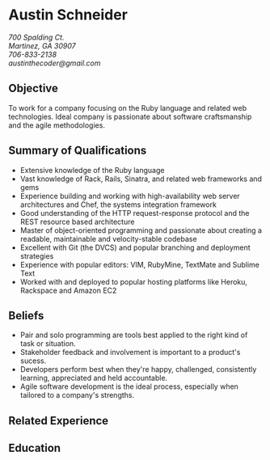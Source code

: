 # Austin Schneider
_700 Spalding Ct._  
_Martinez, GA 30907_  
_706-833-2138_  
_austinthecoder@gmail.com_

## Objective
To work for a company focusing on the Ruby language and related web technologies. Ideal company is passionate about software craftsmanship and the agile methodologies.

## Summary of Qualifications
* Extensive knowledge of the Ruby language
* Vast knowledge of Rack, Rails, Sinatra, and related web frameworks and gems
* Experience building and working with high-availability web server architectures and Chef, the systems integration framework
* Good understanding of the HTTP request-response protocol and the REST resource based architecture
* Master of object-oriented programming and passionate about creating a readable, maintainable and velocity-stable codebase
* Excellent with Git (the DVCS) and popular branching and deployment strategies
* Experience with popular editors: VIM, RubyMine, TextMate and Sublime Text
* Worked with and deployed to popular hosting platforms like Heroku, Rackspace and Amazon EC2

## Beliefs
* Pair and solo programming are tools best applied to the right kind of task or situation.
* Stakeholder feedback and involvement is important to a product's sucess.
* Developers perform best when they're happy, challenged, consistently learning, appreciated and held accountable.
* Agile software development is the ideal process, especially when tailored to a company's strengths.

## Related Experience

## Education